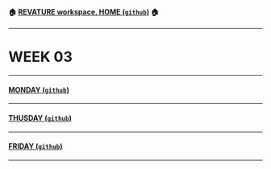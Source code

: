 #### :house: [REVATURE workspace, HOME (`github`)](https://github.com/joedonline/REVATURE__workspace)  :house:
---
# WEEK 03

---
#### [MONDAY (`github`)](https://github.com/joedonline/REVATURE__workspace/tree/master/WEEK__03/__01_MONDAY)

---
#### [THUSDAY (`github`)](https://github.com/joedonline/REVATURE__workspace/tree/master/WEEK__03/__04_THURSDAY)

---
#### [FRIDAY (`github`)](https://github.com/joedonline/REVATURE__workspace/tree/master/WEEK__03/__05_FRIDAY)

---

